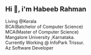 ## Hi 👋, i'm Habeeb Rahman
Living @Kerala<br>
BCA(Batchelor of Computer Science)<br>
MCA(Master of Computer Science)<br>
Mangalore University ,Karnataka.<br>
Currently Working @ InfoPark Trissur.<br>
Az Software Developer<br>


<!--
**outlook313/outlook313** is a ✨ _special_ ✨ repository because its `README.md` (this file) appears on your GitHub profile.

Here are some ideas to get you starte
